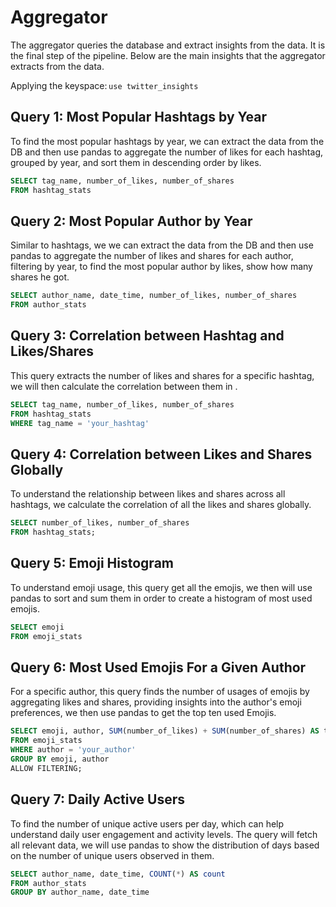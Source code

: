 # Aggregator

The aggregator queries the database and extract insights from the data. It is the final step of the pipeline.
Below are the main insights that the aggregator extracts from the data.

Applying the keyspace:⁠ `use twitter_insights`

## Query 1: Most Popular Hashtags by Year

To find the most popular hashtags by year, we can extract the data from the DB and then use pandas to aggregate the number of likes for each hashtag, grouped by year, and sort them in descending order by likes.

```sql
SELECT tag_name, number_of_likes, number_of_shares
FROM hashtag_stats
```

## Query 2: Most Popular Author by Year

Similar to hashtags, we we can extract the data from the DB and then use pandas to aggregate the number of likes and shares for each author, filtering by year, to find the most popular author by likes, show how many shares he got.

```SQL
SELECT author_name, date_time, number_of_likes, number_of_shares
FROM author_stats
```

## Query 3: Correlation between Hashtag and Likes/Shares

This query extracts the number of likes and shares for a specific hashtag, we will then calculate the correlation between them in .

```SQL
SELECT tag_name, number_of_likes, number_of_shares
FROM hashtag_stats
WHERE tag_name = 'your_hashtag'
```

## Query 4: Correlation between Likes and Shares Globally

To understand the relationship between likes and shares across all hashtags, we calculate the correlation of all the likes and shares globally.

```SQL
SELECT number_of_likes, number_of_shares
FROM hashtag_stats;
```

## Query 5: Emoji Histogram

To understand emoji usage, this query get all the emojis, we then will use pandas to sort and sum them in order to create a histogram of most used emojis.

```SQL
SELECT emoji
FROM emoji_stats
```

## Query 6: Most Used Emojis For a Given Author

For a specific author, this query finds the number of usages of emojis by aggregating likes and shares, providing insights into the author's emoji preferences, we then use pandas to get the top ten used Emojis.

```SQL
SELECT emoji, author, SUM(number_of_likes) + SUM(number_of_shares) AS total_interactions
FROM emoji_stats
WHERE author = 'your_author'
GROUP BY emoji, author
ALLOW FILTERING;
```

## Query 7: Daily Active Users

To find the number of unique active users per day, which can help understand daily user engagement and activity levels.
The query will fetch all relevant data, we will use pandas to show the distribution of days based on the number of unique users observed in them.

```SQL
SELECT author_name, date_time, COUNT(*) AS count
FROM author_stats
GROUP BY author_name, date_time
```